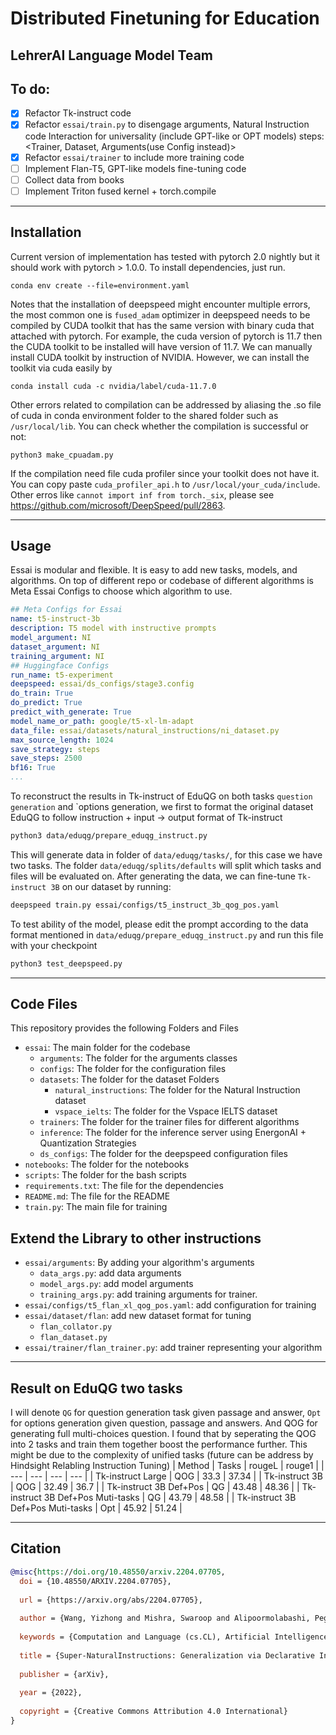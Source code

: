 # Distributed Finetuning for Education
LehrerAI Language Model Team
---
## To do:
- [x] Refactor Tk-instruct code
- [x] Refactor `essai/train.py` to disengage arguments, Natural Instruction code Interaction for universality (include GPT-like or OPT models) steps: <Trainer, Dataset, Arguments(use Config instead)>
- [x] Refactor `essai/trainer` to include more training code
- [ ] Implement Flan-T5, GPT-like models fine-tuning code
- [ ] Collect data from books 
- [ ] Implement Triton fused kernel + torch.compile
---
## Installation
Current version of implementation has tested with pytorch 2.0 nightly but it should work with pytorch > 1.0.0. To install dependencies, just run.

```
conda env create --file=environment.yaml
```
Notes that the installation of deepspeed might encounter multiple errors, the most common one is `fused_adam` optimizer in deepspeed needs to be compiled by CUDA toolkit that has the same version with binary
cuda that attached with pytorch. For example, the cuda version of pytorch is 11.7 then the CUDA toolkit to be installed will have version of 11.7. We can manually install CUDA toolkit by instruction of NVIDIA. 
However, we can install the toolkit via cuda easily by
```
conda install cuda -c nvidia/label/cuda-11.7.0
```
Other errors related to compilation can be addressed by aliasing the .so file of cuda in conda environment folder to the shared folder such as `/usr/local/lib`. You can check whether the compilation is successful or not:
```
python3 make_cpuadam.py
```
If the compilation need file cuda profiler since your toolkit does not have it. You can copy paste `cuda_profiler_api.h` to `/usr/local/your_cuda/include`.
Other erros like `cannot import inf from torch._six`, please see https://github.com/microsoft/DeepSpeed/pull/2863.

---
## Usage
Essai is modular and flexible. It is easy to add new tasks, models, and algorithms. On top of different repo or codebase of different algorithms is Meta Essai Configs to choose which algorithm to use.

```yaml
## Meta Configs for Essai
name: t5-instruct-3b
description: T5 model with instructive prompts
model_argument: NI
dataset_argument: NI
training_argument: NI
## Huggingface Configs
run_name: t5-experiment
deepspeed: essai/ds_configs/stage3.config
do_train: True
do_predict: True
predict_with_generate: True
model_name_or_path: google/t5-xl-lm-adapt
data_file: essai/datasets/natural_instructions/ni_dataset.py
max_source_length: 1024
save_strategy: steps
save_steps: 2500
bf16: True
...
```
To reconstruct the results in Tk-instruct of EduQG on both tasks `question generation` and `options generation, we first to format the original dataset EduQG to follow instruction + input -> output format of Tk-instruct
```bash
python3 data/eduqg/prepare_eduqg_instruct.py
```
This will generate data in folder of `data/eduqg/tasks/`, for this case we have two tasks. The folder `data/eduqg/splits/defaults` will split which tasks and files will be evaluated on. After generating the data, we can fine-tune `Tk-instruct 3B` on
our dataset by running:
```bash
deepspeed train.py essai/configs/t5_instruct_3b_qog_pos.yaml
```
To test ability of the model, please edit the prompt according to the data format mentioned in `data/eduqg/prepare_eduqg_instruct.py` and run this file with your checkpoint
```bash
python3 test_deepspeed.py
```

---
## Code Files
This repository provides the following Folders and Files
- `essai`: The main folder for the codebase
  - `arguments`: The folder for the arguments classes
  - `configs`: The folder for the configuration files
  - `datasets`: The folder for the dataset Folders
    - `natural_instructions`: The folder for the Natural Instruction dataset
    - `vspace_ielts`: The folder for the Vspace IELTS dataset
  - `trainers`: The folder for the trainer files for different algorithms
  - `inference`: The folder for the inference server using EnergonAI + Quantization Strategies
  - `ds_configs`: The folder for the deepspeed configuration files
- `notebooks`: The folder for the notebooks
- `scripts`: The folder for the bash scripts
- `requirements.txt`: The file for the dependencies
- `README.md`: The file for the README
- `train.py`: The main file for training

## Extend the Library to other instructions
 - `essai/arguments`:  By adding your algorithm's arguments
    - `data_args.py`: add data arguments
    - `model_args.py`: add model arguments
    - `training_args.py`: add training arguments for trainer.
 - `essai/configs/t5_flan_xl_qog_pos.yaml`: add configuration for training
 - `essai/dataset/flan`: add new dataset format for tuning
    - `flan_collator.py`
    - `flan_dataset.py`
 - `essai/trainer/flan_trainer.py`: add trainer representing your algorithm

---

## Result on EduQG two tasks
I will denote `QG` for question generation task given passage and answer, `Opt` for options generation given question, passage and answers. And QOG for generating full multi-choices question.
I found that by seperating the QOG into 2 tasks and train them together boost the performance further. This might be due to the complexity of unified tasks (future can be address by Hindsight Relabling Instruction Tuning)
| Method | Tasks | rougeL | rouge1 |
| --- | --- | --- | --- |
| Tk-instruct Large | QOG | 33.3 | 37.34 |
| Tk-instruct 3B  | QOG | 32.49 | 36.7 |
| Tk-instruct 3B Def+Pos | QG | 43.48 | 48.36 | 
| Tk-instruct 3B Def+Pos Muti-tasks | QG | 43.79 | 48.58 |
| Tk-instruct 3B Def+Pos Muti-tasks | Opt | 45.92 | 51.24 |

----
## Citation
```bibtex
@misc{https://doi.org/10.48550/arxiv.2204.07705,
  doi = {10.48550/ARXIV.2204.07705},
  
  url = {https://arxiv.org/abs/2204.07705},
  
  author = {Wang, Yizhong and Mishra, Swaroop and Alipoormolabashi, Pegah and Kordi, Yeganeh and Mirzaei, Amirreza and Arunkumar, Anjana and Ashok, Arjun and Dhanasekaran, Arut Selvan and Naik, Atharva and Stap, David and Pathak, Eshaan and Karamanolakis, Giannis and Lai, Haizhi Gary and Purohit, Ishan and Mondal, Ishani and Anderson, Jacob and Kuznia, Kirby and Doshi, Krima and Patel, Maitreya and Pal, Kuntal Kumar and Moradshahi, Mehrad and Parmar, Mihir and Purohit, Mirali and Varshney, Neeraj and Kaza, Phani Rohitha and Verma, Pulkit and Puri, Ravsehaj Singh and Karia, Rushang and Sampat, Shailaja Keyur and Doshi, Savan and Mishra, Siddhartha and Reddy, Sujan and Patro, Sumanta and Dixit, Tanay and Shen, Xudong and Baral, Chitta and Choi, Yejin and Smith, Noah A. and Hajishirzi, Hannaneh and Khashabi, Daniel},
  
  keywords = {Computation and Language (cs.CL), Artificial Intelligence (cs.AI), FOS: Computer and information sciences, FOS: Computer and information sciences},
  
  title = {Super-NaturalInstructions: Generalization via Declarative Instructions on 1600+ NLP Tasks},
  
  publisher = {arXiv},
  
  year = {2022},
  
  copyright = {Creative Commons Attribution 4.0 International}
}

```

